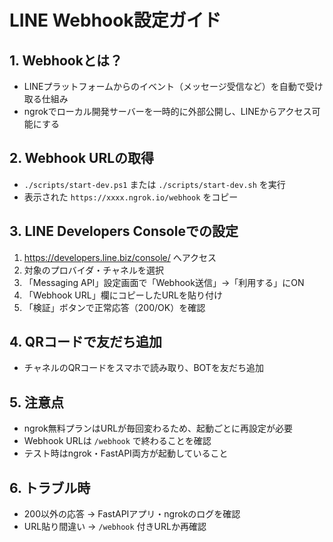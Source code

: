 # LINE Webhook設定ガイド

## 1. Webhookとは？
- LINEプラットフォームからのイベント（メッセージ受信など）を自動で受け取る仕組み
- ngrokでローカル開発サーバーを一時的に外部公開し、LINEからアクセス可能にする

## 2. Webhook URLの取得
- `./scripts/start-dev.ps1` または `./scripts/start-dev.sh` を実行
- 表示された `https://xxxx.ngrok.io/webhook` をコピー

## 3. LINE Developers Consoleでの設定
1. https://developers.line.biz/console/ へアクセス
2. 対象のプロバイダ・チャネルを選択
3. 「Messaging API」設定画面で「Webhook送信」→「利用する」にON
4. 「Webhook URL」欄にコピーしたURLを貼り付け
5. 「検証」ボタンで正常応答（200/OK）を確認

## 4. QRコードで友だち追加
- チャネルのQRコードをスマホで読み取り、BOTを友だち追加

## 5. 注意点
- ngrok無料プランはURLが毎回変わるため、起動ごとに再設定が必要
- Webhook URLは `/webhook` で終わることを確認
- テスト時はngrok・FastAPI両方が起動していること

## 6. トラブル時
- 200以外の応答 → FastAPIアプリ・ngrokのログを確認
- URL貼り間違い → `/webhook` 付きURLか再確認 
